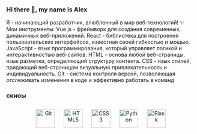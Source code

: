 
### Hi there 👋, my name is Alex
Я - начинающий разработчик, влюбленный в мир веб-технологий!
✨ Мои инструменты:
Vue.js - фреймворк для создания современных, динамичных веб-приложений.
React - библиотека для построения пользовательских интерфейсов, известная своей гибкостью и мощью.
JavaScript - язык программирования, который управляет логикой и интерактивностью веб-сайтов.
HTML - основа любой веб-страницы, язык разметки, определяющий структуру контента.
CSS - язык стилей, придающий веб-страницам визуальную привлекательность и индивидуальность.
Git - система контроля версий, позволяющая отслеживать изменения в коде и эффективно работать в команд
### скиоы  
<div align="center">  
<a href="https://github.com/" target="_blank"><img style="margin: 10px" src="https://profilinator.rishav.dev/skills-assets/git-scm-icon.svg" alt="Git" height="50" /></a>  
<a href="https://en.wikipedia.org/wiki/HTML5" target="_blank"><img style="margin: 10px" src="https://profilinator.rishav.dev/skills-assets/html5-original-wordmark.svg" alt="HTML5" height="50" /></a>  
<a href="https://www.w3schools.com/css/" target="_blank"><img style="margin: 10px" src="https://profilinator.rishav.dev/skills-assets/css3-original-wordmark.svg" alt="CSS3" height="50" /></a>  
<a href="https://www.python.org/" target="_blank"><img style="margin: 10px" src="https://profilinator.rishav.dev/skills-assets/python-original.svg" alt="Python" height="50" /></a>  
<a href="https://flask.palletsprojects.com/" target="_blank"><img style="margin: 10px" src="https://profilinator.rishav.dev/skills-assets/flask.png" alt="Flask" height="50" /></a>  
</div>
</td><td valign="top" width="33%">
